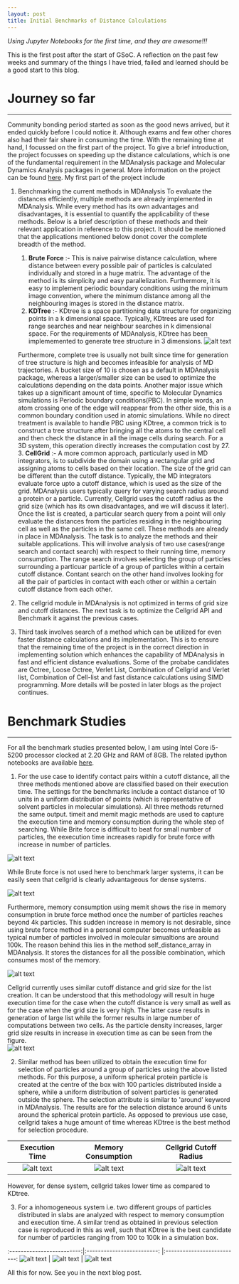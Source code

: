 ```yaml
---
layout: post
title: Initial Benchmarks of Distance Calculations
---
```


*Using Jupyter Notebooks for the first time, and they are awesome!!!*

This is the first post after the start of GSoC. A reflection on the past few weeks and summary of the things I have tried, failed and learned should be a good start to this blog.

# Journey so far
---------------

Community bonding period started as soon as the good news arrived, but it ended quickly before I could notice it. Although exams and few other chores also had their fair share in consuming the time. With the remaining time at hand, I focussed on the first part of the project. 
To give a brief introduction, the project focusses on speeding up the distance calculations, which is one of the fundamental requirement in the MDAnalysis package and Molecular Dynamics Analysis packages in general. More information on the project can be found [here](https://summerofcode.withgoogle.com/projects/#5050592943144960).
My first part of the project include 
1. Benchmarking the current methods in MDAnalysis
To evaluate the distances efficiently, multiple methods are already implemented in MDAnalysis. While every method has its own advantages and disadvantages, it is essential to quantify the applicability of these methods. Below is a brief description of these methods and their relevant application in reference to this project. It should be mentioned that the applications mentioned below donot cover the complete breadth of the method.
   1. **Brute Force** :-  This is naive pairwise distance calculation, where distance between every possible pair of particles is calculated individually and stored in a huge matrix. The advantage of the method is its simplicity and easy parallelization. Furthermore, it is easy to implement periodic boundary conditions using the minimum image convention, where the minimum distance among all the neighbouring images is stored in the distance matrix.
   2. **KDTree** :-  KDtree is a space partitioning data structure for organizing points in a k dimensional space. Typically, KDtrees are used for range searches and near neighbour searches in k dimensional space. For the requirements of MDAnalysis, KDtree has been implememented to generate tree structure in 3 dimensions. 
   ![alt text](/images/kdtree.gif "KDtree Data structure")
   
   Furthermore, complete tree is usually not built since time for generation of tree structure is high and becomes infeasible for analysis of MD trajectories. A bucket size of 10 is chosen as a default in MDAnalysis package, whereas a larger/smaller size can be used to optimize the calculations depending on the data points. Another major issue which takes up a significant amount of time, specific to Molecular Dynamics simulations is Periodic boundary conditions(PBC). In simple words, an atom crossing one of the edge will reappear from the other side, this is a common boundary condition used in atomic simulations. While no direct treatment is available to handle PBC using KDtree, a common trick is to construct a tree structure after bringing all the atoms to the central cell and then check the distance in all the image cells during search. For a 3D system, this operation directly increases the computation cost by 27. 
   3. **CellGrid** :- A more common approach, particularly used in MD integrators, is to subdivide the domain using a rectangular grid and assigning atoms to cells based on their location. The size of the grid can be different than the cutoff distance. Typically, the MD integrators evaluate force upto a cutoff distance, which is used as the size of the grid. MDAnalysis users typically query for varying search radius around a protein or a particle. Currently, Cellgrid uses the cutoff radius as the grid size (which has its own disadvantages, and we will discuss it later). Once the list is created, a particular search query from a point will only evaluate the distances from the particles residing in the neighbouring cell as well as the particles in the same cell. 
These methods are already in place in MDAnalysis. The task is to analyze the methods and their suitable applications. This will involve analysis of two use cases(range search and contact search) with respect to their running time, memory consumption. The range search involves selecting the group of particles surrounding a particuar particle of a group of particles within a certain cutoff distance. Contant search on the other hand involves looking for all the pair of particles in contact with each other or within a certain cutoff distance from each other. 
2. The cellgrid module in MDAnalysis is not optimized in terms of grid size and cutoff distances. The next task is to optimize the Cellgrid API and Benchmark it against the previous cases. 
3.  Third task involves search of a method which can be utilized for even faster distance calculations and its implementation. This is to ensure that the remaining time of the project is in the correct direction in implementing solution which enhances the capability of MDAnalysis in fast and efficient distance evaluations. Some of the probabe candidates are Octree, Loose Octree, Verlet List, Combination of Cellgrid and Verlet list, Combination of Cell-list and fast distance calculations using SIMD programming. More details will be posted in later blogs as the project continues. 

# Benchmark Studies
--------------------

For all the benchmark studies presented below, I am using Intel Core i5-5200 processor clocked at 2.20 GHz and RAM of 8GB. The related ipython notebooks are available [here](https://github.com/ayushsuhane/Benchmarks_Distance).

1. For the use case to identify contact pairs within a cutoff distance, all the three methods mentioned above are classified based on their execution time. The settings for the benchmarks include a contact distance of 10 units in a uniform distribution of points (which is representative of solvent particles in molecular simulations). All three methods returned the same output. timeit and memit magic methods are used to capture the execution time and memory consumption during the whole step of searching. While Brite force is difficult to beat for small number of particles, the eexecution time increases rapidly for brute force with increase in number of particles. 

![alt text](/images/230518_paircon-bm-timeall.PNG "Execution time for contact pair search")

While Brute force is not used here to benchmark larger systems,  it can be easily seen that cellgrid is clearly advantageous for dense systems. 

![alt text](/images/230518_paircon-bm-time-cgkd.PNG "Execution time for contact pair search  for dense system")

Furthermore, memory consumption using memit shows the rise in memory consumption  in brute force method once the number of particles reaches beyond 4k particles. This sudden increase in memory is not desirable, since using brute force method in a personal computer becomes unfeasible as typical number of particles involved in molecular simualtions are around 100k. The reason behind this lies in the method self_distance_array in MDAnalysis. It stores the distances for all the possible combination, which consumes most of the memory.

![alt text](/images/230518_paircon-bm-memall.PNG "Memory Consumption for contact pair search")

Cellgrid currently uses similar cutoff distance and grid size for the list creation. It can be understood that this methodology will result in huge execution time for the case when the cutoff distance is very small as well as for the case when the grid size is very high. The latter case results in generation of large list  while the former results in large number of computations between two cells. As the particle density increases, larger grid size results in increase in execution time as can be seen from the figure.   
![alt text](/images/230518_paircon-bm-cutoffcg.PNG "Execution time for contact pair search using cellgrid with different cutoff radius")

2. Similar method has been utilized to obtain the execution time for selection of particles around a group of particles using the above listed methods. For this purpose, a uniform spherical protein particle is created at the centre of the box with 100 particles distributed inside a sphere, while a uniform distribution of solvent particles is generated outside the sphere. The selection attribute is similar to 'around' keyword in MDAnalysis. The results are for the selection distance around 6 units around the spherical protein particle. As opposed to previous use case, cellgrid takes a huge amount of time whereas KDtree is the best method for selection procedure. 

Execution Time             |  Memory Consumption        | Cellgrid Cutoff Radius
:-------------------------:|:-------------------------: |:--------------------------:
![alt text](/images/230518_sphsel-bm-timeall.PNG "Execution time for particle selection")  |  ![alt text](/images/230518_sphsel-bm-memall.PNG "Memory Consumption for particle selection")  | ![alt text](/images/230518_sphsel-bm-cutoffcg.PNG "Execution time for particle selection using cellgrid with different cutoff radius") 

However, for dense system, cellgrid takes lower time as compared to KDtree. 

3. For a inhomogeneous system i.e. two different groups of particles distributed in slabs are analyzed with respect to memory consumption and execution time. A similar trend as obtained in previous selection case is reproduced in this as well, such that KDtree is the best candidate for number of particles ranging from 100 to 100k in a simulation box. 

           
:-------------------------:|:-------------------------: |:--------------------------:
![alt text](/images/230518_slabsel-bm-timeall.PNG "Execution time for particle selection")  |  ![alt text](/images/230518_slabsel-bm-time-cgkd.PNG "Execution time for particle selection (Comparison between KDtree and Cellgrid")  | ![alt text](/images/230518_slabsel-bm-cutoffcg.PNG "Execution time for particle selection using cellgrid with different cutoff radius") 


All this for now. See you in the next blog post. 
